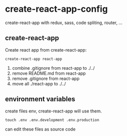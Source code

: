 # create-react-app-config
create-react-app with redux, sass, code spliting, router, ...

## create-react-app
Create react app from create-react-app:

`create-react-app react-app`

1. combine .gitignore from react-app to ./../
2. remove README.md from react-app
3. remove .gitignore from react-app
4. move all ./react-app to ./../

## environment variables
create files env, create-react-app will use them.

`touch .env .env.development .env.production`

can edit these files as source code